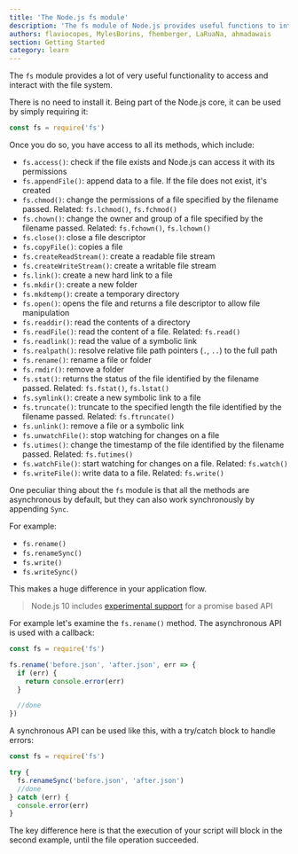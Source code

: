 ```yaml
---
title: 'The Node.js fs module'
description: 'The fs module of Node.js provides useful functions to interact with the file system'
authors: flaviocopes, MylesBorins, fhemberger, LaRuaNa, ahmadawais
section: Getting Started
category: learn
---
```


The `fs` module provides a lot of very useful functionality to access and interact with the file system.

There is no need to install it. Being part of the Node.js core, it can be used by simply requiring it:

```js
const fs = require('fs')
```

Once you do so, you have access to all its methods, which include:

* `fs.access()`: check if the file exists and Node.js can access it with its permissions
* `fs.appendFile()`: append data to a file. If the file does not exist, it's created
* `fs.chmod()`: change the permissions of a file specified by the filename passed. Related: `fs.lchmod()`, `fs.fchmod()`
* `fs.chown()`: change the owner and group of a file specified by the filename passed. Related: `fs.fchown()`, `fs.lchown()`
* `fs.close()`: close a file descriptor
* `fs.copyFile()`: copies a file
* `fs.createReadStream()`: create a readable file stream
* `fs.createWriteStream()`: create a writable file stream
* `fs.link()`: create a new hard link to a file
* `fs.mkdir()`: create a new folder
* `fs.mkdtemp()`: create a temporary directory
* `fs.open()`: opens the file and returns a file descriptor to allow file manipulation
* `fs.readdir()`: read the contents of a directory
* `fs.readFile()`: read the content of a file. Related: `fs.read()`
* `fs.readlink()`: read the value of a symbolic link
* `fs.realpath()`: resolve relative file path pointers (`.`, `..`) to the full path
* `fs.rename()`: rename a file or folder
* `fs.rmdir()`: remove a folder
* `fs.stat()`: returns the status of the file identified by the filename passed. Related: `fs.fstat()`, `fs.lstat()`
* `fs.symlink()`: create a new symbolic link to a file
* `fs.truncate()`: truncate to the specified length the file identified by the filename passed. Related: `fs.ftruncate()`
* `fs.unlink()`: remove a file or a symbolic link
* `fs.unwatchFile()`: stop watching for changes on a file
* `fs.utimes()`: change the timestamp of the file identified by the filename passed. Related: `fs.futimes()`
* `fs.watchFile()`: start watching for changes on a file. Related: `fs.watch()`
* `fs.writeFile()`: write data to a file. Related: `fs.write()`

One peculiar thing about the `fs` module is that all the methods are asynchronous by default, but they can also work synchronously by appending `Sync`.

For example:

* `fs.rename()`
* `fs.renameSync()`
* `fs.write()`
* `fs.writeSync()`

This makes a huge difference in your application flow.

> Node.js 10 includes [experimental support](https://nodejs.org/api/fs.html#fs_fs_promises_api) for a promise based API

For example let's examine the `fs.rename()` method. The asynchronous API is used with a callback:

```js
const fs = require('fs')

fs.rename('before.json', 'after.json', err => {
  if (err) {
    return console.error(err)
  }

  //done
})
```

A synchronous API can be used like this, with a try/catch block to handle errors:

```js
const fs = require('fs')

try {
  fs.renameSync('before.json', 'after.json')
  //done
} catch (err) {
  console.error(err)
}
```

The key difference here is that the execution of your script will block in the second example, until the file operation succeeded.

